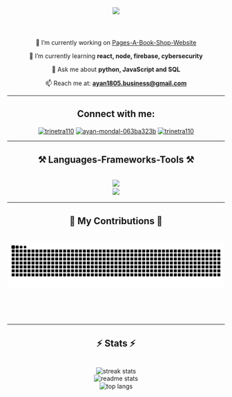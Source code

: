 
<h1 align="center">
  <img src="https://readme-typing-svg.herokuapp.com?font=Fira+Code&pause=1000&random=false&width=435&lines=Yo!+Myself+Ayan+Mondal+from+India"/>
</h1>

<br>

<div align="center">
  
🔭 I’m currently working on [Pages-A-Book-Shop-Website](https://github.com/trinetra110/Pages-A-Book-Shop-Website)

🌱 I’m currently learning **react, node, firebase, cybersecurity**

💬 Ask me about **python, JavaScript and SQL**

📫 Reach me at: **ayan1805.business@gmail.com**
  
</div>

<hr>

<h2 align="center">Connect with me:</h2>
<p align="center">
<a href="https://twitter.com/trinetra110" target="blank"><img align="center" src="https://raw.githubusercontent.com/rahuldkjain/github-profile-readme-generator/master/src/images/icons/Social/twitter.svg" alt="trinetra110" height="30" width="40" /></a>
<a href="https://linkedin.com/in/ayan-mondal-063ba323b" target="blank"><img align="center" src="https://raw.githubusercontent.com/rahuldkjain/github-profile-readme-generator/master/src/images/icons/Social/linked-in-alt.svg" alt="ayan-mondal-063ba323b" height="30" width="40" /></a>
<a href="https://instagram.com/trinetra110" target="blank"><img align="center" src="https://raw.githubusercontent.com/rahuldkjain/github-profile-readme-generator/master/src/images/icons/Social/instagram.svg" alt="trinetra110" height="30" width="40" /></a>
</p>

<hr>

<h2 align="center">⚒️ Languages-Frameworks-Tools ⚒️</h2>
<br/>
<div align="center">
    <img src="https://skillicons.dev/icons?i=c,cpp,css,firebase,gcp,git,github,html" /><br>
    <img src="https://skillicons.dev/icons?i=js,jquery,linux,mongodb,mysql,nodejs,py,react,vscode" /><br>
</div>

<hr>
<div align="center">
  <h2>🐍 My Contributions 🐍</h2>
  <br>
  <img alt="snake eating my contributions" src="https://raw.githubusercontent.com/trinetra110/trinetra110/output/github-contribution-grid-snake.svg" />
  
  <br/><br/><br/>
</div>

<hr/>

<h2 align="center">⚡ Stats ⚡</h2>
<br>
<div align=center>
  <img width=390 src="https://github-readme-streak-stats-salesp07.vercel.app?user=trinetra110&theme=tokyonight&hide_border=true" alt="streak stats"/>
  <br>
  <img width=390 src="https://github-readme-stats.vercel.app/api?username=trinetra110&show_icons=true&theme=tokyonight&hide_border=true" alt="readme stats" />
  <br/>
  <img width=325 align="center" src="https://github-readme-stats.vercel.app/api/top-langs/?username=trinetra110&hide=HTML&langs_count=8&layout=compact&theme=tokyonight&border_radius=10&size_weight=0.5&count_weight=0.5&exclude_repo=github-readme-stats&hide_border=true" alt="top langs" />
</div>

<br/><br/>
